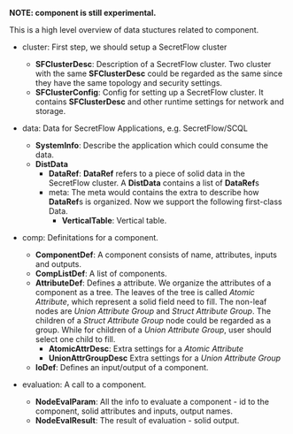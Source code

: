 **NOTE: component is still experimental.**

This is a high level overview of data stuctures related to component.

* cluster: First step, we should setup a SecretFlow cluster
    - **SFClusterDesc**: Description of a SecretFlow cluster. Two cluster with the same **SFClusterDesc** could be regarded as the same since they have the same topology and security settings.
    - **SFClusterConfig**: Config for setting up a SecretFlow cluster. It contains **SFClusterDesc** and other runtime settings for network and storage.

* data: Data for SecretFlow Applications, e.g. SecretFlow/SCQL
    - **SystemInfo**: Describe the application which could consume the data.
    - **DistData**
        - **DataRef**: **DataRef** refers to a piece of solid data in the SecretFlow cluster. A **DistData** contains a list of **DataRef**s
        - meta: The meta would contains the extra to describe how **DataRef**s is organized. Now we support the following first-class Data.
            - **VerticalTable**: Vertical table.

* comp: Definitations for a component.
    - **ComponentDef**: A component consists of name, attributes, inputs and outputs.
    - **CompListDef**: A list of components.
    - **AttributeDef**: Defines a attribute. We organize the attributes of a component as a tree. The leaves of the tree is called *Atomic Attribute*, which represent a solid field need to fill. The non-leaf nodes are *Union Attribute Group* and *Struct Attribute Group*. The children of a *Struct Attribute Group* node could be regarded as a group. While for children of a *Union Attribute Group*, user should select one child to fill.
        - **AtomicAttrDesc**: Extra settings for a *Atomic Attribute*
        - **UnionAttrGroupDesc** Extra settings for a *Union Attribute Group*
    - **IoDef**: Defines an input/output of a component.

* evaluation: A call to a component.
    - **NodeEvalParam**: All the info to evaluate a component - id to the component, solid attributes and inputs, output names.
    - **NodeEvalResult**: The result of evaluation - solid output.
